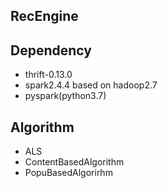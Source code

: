## RecEngine

## Dependency

+ thrift-0.13.0
+ spark2.4.4 based on hadoop2.7
+ pyspark(python3.7)

## Algorithm

+ ALS
+ ContentBasedAlgorithm
+ PopuBasedAlgorirhm